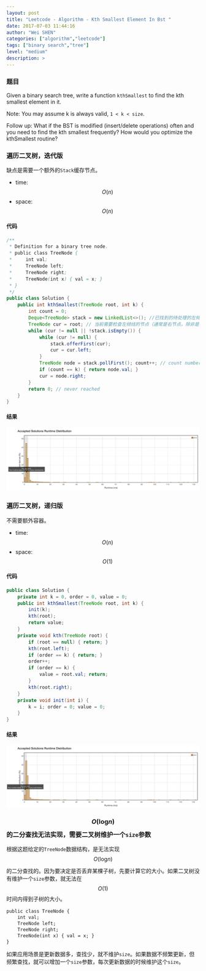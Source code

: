```yaml
---
layout: post
title: "Leetcode - Algorithm - Kth Smallest Element In Bst "
date: 2017-07-03 11:44:16
author: "Wei SHEN"
categories: ["algorithm","leetcode"]
tags: ["binary search","tree"]
level: "medium"
description: >
---
```


### 题目
Given a binary search tree, write a function `kthSmallest` to find the kth smallest element in it.

Note:
You may assume k is always valid, `1 < k < size`.

Follow up:
What if the BST is modified (insert/delete operations) often and you need to find the kth smallest frequently? How would you optimize the kthSmallest routine?

### 遍历二叉树，迭代版
缺点是需要一个额外的`Stack`缓存节点。
* time: $$O(n)$$
* space: $$O(n)$$

#### 代码
```java
/**
 * Definition for a binary tree node.
 * public class TreeNode {
 *     int val;
 *     TreeNode left;
 *     TreeNode right;
 *     TreeNode(int x) { val = x; }
 * }
 */
public class Solution {
    public int kthSmallest(TreeNode root, int k) {
        int count = 0;
        Deque<TreeNode> stack = new LinkedList<>(); //已找到的待处理的左倾线上的节点
        TreeNode cur = root; // 当前需要检查左倾线的节点（通常是右节点，除非是根节点）
        while (cur != null || !stack.isEmpty()) {
            while (cur != null) {
                stack.offerFirst(cur);
                cur = cur.left;
            }
            TreeNode node = stack.pollFirst(); count++; // count number
            if (count == k) { return node.val; }
            cur = node.right;
        }
        return 0; // never reached
    }
}
```

#### 结果
![kth-smallest-element-in-bst-1](/images/leetcode/kth-smallest-element-in-bst-1.png)


### 遍历二叉树，递归版
不需要额外容器。
* time: $$O(n)$$
* space: $$O(1)$$

#### 代码
```java
public class Solution {
    private int k = 0, order = 0, value = 0;
    public int kthSmallest(TreeNode root, int k) {
        init(k);
        kth(root);
        return value;
    }
    private void kth(TreeNode root) {
        if (root == null) { return; }
        kth(root.left);
        if (order == k) { return; }
        order++;
        if (order == k) {
            value = root.val; return;
        }
        kth(root.right);
    }
    private void init(int i) {
        k = i; order = 0; value = 0;
    }
}
```

#### 结果
![kth-smallest-element-in-bst-2](/images/leetcode/kth-smallest-element-in-bst-2.png)


### $$O(\log_{}{n})$$ 的二分查找无法实现，需要二叉树维护一个`size`参数
根据这题给定的`TreeNode`数据结构，是无法实现 $$O(\log_{}{n})$$ 的二分查找的。因为要决定是否丢弃某棵子树，先要计算它的大小。如果二叉树没有维护一个`size`参数，就无法在 $$O(1)$$ 时间内得到子树的大小。
```
public class TreeNode {
    int val;
    TreeNode left;
    TreeNode right;
    TreeNode(int x) { val = x; }
}
```

如果应用场景是更新数据多，查找少，就不维护`size`。如果数据不频繁更新，但频繁查找，就可以增加一个`size`参数，每次更新数据的时候维护这个`size`。
